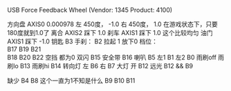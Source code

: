 
USB Force Feedback Wheel (Vendor: 1345 Product: 4100)

方向盘 AXIS0
   0.000978
   左 450度， -1.0
   右 450度， 1.0
   在游戏状态下，只要180度就到1.0了
离合 AXIS2 踩下 1.0
刹车 AXIS1 踩下 1.0 这个比较均匀
油门 AXIS1 踩下 -1.0
钥匙 B3
手刹： B2 拉起 1 放下0
档位：  
    B17  B19  B21   
    B18  B20  B22
    空挡 都为0
双闪 B15
安全带 B16
喇叭 B5
左1 B1
左2 B0
雨刷off 
雨刷lo B13
雨刷hi B14
转向灯
    左 B6
    右 B7
大灯
    开   B12
    远光 B12 && B9

缺少
    B4
    B8  这个一直为1不知是什么
    B9 
    B10
    B11
      
